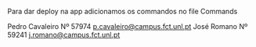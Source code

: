 Para dar deploy na app adicionamos os commandos no file Commands

Pedro Cavaleiro Nº 57974 p.cavaleiro@campus.fct.unl.pt
José Romano Nº 59241 j.romano@campus.fct.unl.pt
